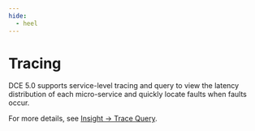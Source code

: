 ```yaml
---
hide:
  - heel
---
```


# Tracing

DCE 5.0 supports service-level tracing and query to view the latency distribution of each micro-service and quickly locate faults when faults occur.

For more details, see [Insight -> Trace Query](../../../insight/user-guide/data-query/trace.md).
